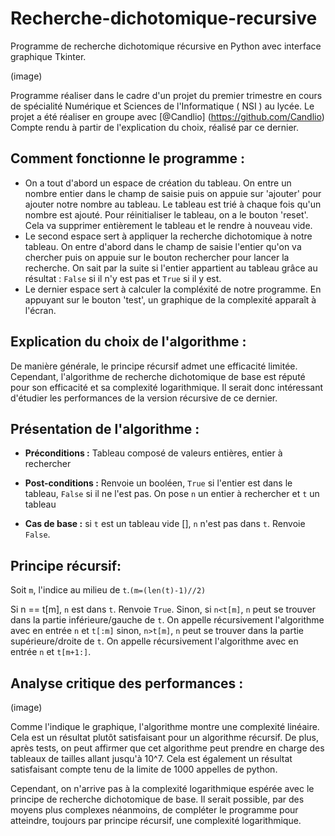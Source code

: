 # Recherche-dichotomique-recursive
Programme de recherche dichotomique récursive en Python avec interface graphique Tkinter.

(image)

Programme réaliser dans le cadre d'un projet du premier trimestre en cours de spécialité Numérique et Sciences de l'Informatique ( NSI ) au lycée. Le projet a été réaliser en groupe avec [@Candlio] (https://github.com/Candlio)
Compte rendu à partir de l'explication du choix, réalisé par ce dernier.

## Comment fonctionne le programme :

- On a tout d'abord un espace de création du tableau. On entre un nombre entier dans le champ de saisie puis on appuie sur 'ajouter' pour ajouter notre nombre au tableau. Le tableau est trié à chaque fois qu'un nombre est ajouté.
  Pour réinitialiser le tableau, on a le bouton 'reset'. Cela va supprimer entièrement le tableau et le rendre à nouveau vide.
- Le second espace sert à appliquer la recherche dichotomique à notre tableau. On entre d'abord dans le champ de saisie l'entier qu'on va chercher puis on appuie sur le bouton rechercher pour lancer la recherche.
  On sait par la suite si l'entier appartient au tableau grâce au résultat : `False` si il n'y est pas et `True` si il y est.
- Le dernier espace sert à calculer la compléxité de notre programme. En appuyant sur le bouton 'test', un graphique de la complexité apparaît à l'écran.

## Explication du choix de l'algorithme :

De manière générale, le principe récursif admet une efficacité limitée.
Cependant, l'algorithme de recherche dichotomique de base est réputé pour son efficacité et sa complexité logarithmique.
Il serait donc intéressant d'étudier les performances de la version récursive de ce dernier.

## Présentation de l'algorithme :

- **Préconditions :** Tableau composé de valeurs entières, entier à rechercher

- **Post-conditions :** Renvoie un booléen, `True` si l'entier est dans le tableau, `False` si il ne l'est pas. On pose `n` un entier à rechercher et `t` un tableau

- **Cas de base :** si `t` est un tableau vide [], `n` n'est pas dans `t`. Renvoie `False`.

## Principe récursif:

Soit `m`, l'indice au milieu de `t`.`(m=(len(t)-1)//2)`

Si n == t[m], `n` est dans `t`. Renvoie `True`.
Sinon, si `n<t[m]`, `n` peut se trouver dans la partie inférieure/gauche de `t`. On appelle récursivement l'algorithme avec en entrée `n` et `t[:m]`
sinon, `n>t[m]`, `n` peut se trouver dans la partie supérieure/droite de `t`. On appelle récursivement l'algorithme avec en entrée `n` et `t[m+1:]`.

## Analyse critique des performances :

(image)

Comme l'indique le graphique, l'algorithme montre une complexité linéaire.
Cela est un résultat plutôt satisfaisant pour un algorithme récursif.
De plus, après tests, on peut affirmer que cet algorithme peut prendre en charge des tableaux de tailles allant jusqu'à 10^7.
Cela est également un résultat satisfaisant compte tenu de la limite de 1000 appelles de python.

Cependant, on n'arrive pas à la complexité logarithmique espérée avec le principe de recherche dichotomique de base.
Il serait possible, par des moyens plus complexes néanmoins, de compléter le programme pour atteindre, toujours par principe récursif, une complexité logarithmique.

